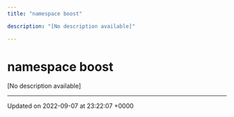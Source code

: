 ```yaml
---
title: "namespace boost"

description: "[No description available]"

---
```


# namespace boost

[No description available]






-------------------------------

Updated on 2022-09-07 at 23:22:07 +0000